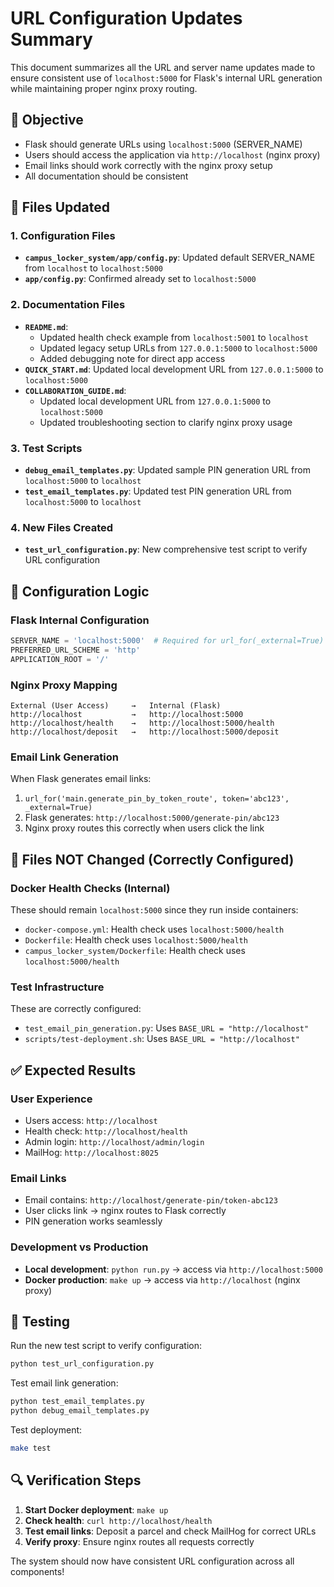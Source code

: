 # URL Configuration Updates Summary

This document summarizes all the URL and server name updates made to ensure consistent use of `localhost:5000` for Flask's internal URL generation while maintaining proper nginx proxy routing.

## 🎯 Objective
- Flask should generate URLs using `localhost:5000` (SERVER_NAME)
- Users should access the application via `http://localhost` (nginx proxy)
- Email links should work correctly with the nginx proxy setup
- All documentation should be consistent

## 📝 Files Updated

### 1. Configuration Files
- **`campus_locker_system/app/config.py`**: Updated default SERVER_NAME from `localhost` to `localhost:5000`
- **`app/config.py`**: Confirmed already set to `localhost:5000`

### 2. Documentation Files
- **`README.md`**: 
  - Updated health check example from `localhost:5001` to `localhost` 
  - Updated legacy setup URLs from `127.0.0.1:5000` to `localhost:5000`
  - Added debugging note for direct app access
- **`QUICK_START.md`**: Updated local development URL from `127.0.0.1:5000` to `localhost:5000`
- **`COLLABORATION_GUIDE.md`**: 
  - Updated local development URL from `127.0.0.1:5000` to `localhost:5000`
  - Updated troubleshooting section to clarify nginx proxy usage

### 3. Test Scripts
- **`debug_email_templates.py`**: Updated sample PIN generation URL from `localhost:5000` to `localhost`
- **`test_email_templates.py`**: Updated test PIN generation URL from `localhost:5000` to `localhost`

### 4. New Files Created
- **`test_url_configuration.py`**: New comprehensive test script to verify URL configuration

## 🔧 Configuration Logic

### Flask Internal Configuration
```python
SERVER_NAME = 'localhost:5000'  # Required for url_for(_external=True)
PREFERRED_URL_SCHEME = 'http'
APPLICATION_ROOT = '/'
```

### Nginx Proxy Mapping
```
External (User Access)     →   Internal (Flask)
http://localhost           →   http://localhost:5000
http://localhost/health    →   http://localhost:5000/health
http://localhost/deposit   →   http://localhost:5000/deposit
```

### Email Link Generation
When Flask generates email links:
1. `url_for('main.generate_pin_by_token_route', token='abc123', _external=True)`
2. Flask generates: `http://localhost:5000/generate-pin/abc123`
3. Nginx proxy routes this correctly when users click the link

## 🚫 Files NOT Changed (Correctly Configured)

### Docker Health Checks (Internal)
These should remain `localhost:5000` since they run inside containers:
- `docker-compose.yml`: Health check uses `localhost:5000/health`
- `Dockerfile`: Health check uses `localhost:5000/health`
- `campus_locker_system/Dockerfile`: Health check uses `localhost:5000/health`

### Test Infrastructure
These are correctly configured:
- `test_email_pin_generation.py`: Uses `BASE_URL = "http://localhost"`
- `scripts/test-deployment.sh`: Uses `BASE_URL = "http://localhost"`

## ✅ Expected Results

### User Experience
- Users access: `http://localhost`
- Health check: `http://localhost/health`
- Admin login: `http://localhost/admin/login`
- MailHog: `http://localhost:8025`

### Email Links
- Email contains: `http://localhost/generate-pin/token-abc123`
- User clicks link → nginx routes to Flask correctly
- PIN generation works seamlessly

### Development vs Production
- **Local development**: `python run.py` → access via `http://localhost:5000`
- **Docker production**: `make up` → access via `http://localhost` (nginx proxy)

## 🧪 Testing

Run the new test script to verify configuration:
```bash
python test_url_configuration.py
```

Test email link generation:
```bash
python test_email_templates.py
python debug_email_templates.py
```

Test deployment:
```bash
make test
```

## 🔍 Verification Steps

1. **Start Docker deployment**: `make up`
2. **Check health**: `curl http://localhost/health`
3. **Test email links**: Deposit a parcel and check MailHog for correct URLs
4. **Verify proxy**: Ensure nginx routes all requests correctly

The system should now have consistent URL configuration across all components! 
